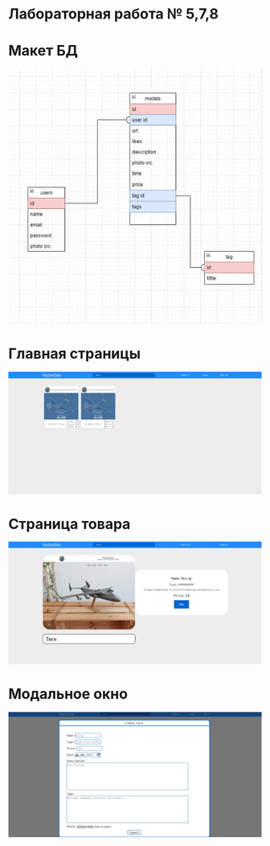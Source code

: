 # Лабораторная работа № 5,7,8

# Макет БД

![alt text](./Bd.jpg)

# Главная страницы

![alt text](./MainPage.jpg)

# Страница товара

![alt text](./Product.jpg)

# Модальное окно

![alt text](./Modal.jpg)
